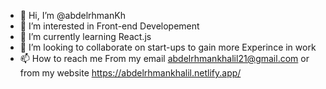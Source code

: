 - 👋 Hi, I’m @abdelrhmanKh
- 👀 I’m interested in Front-end Developement 
- 🌱 I’m currently learning React.js
- 💞️ I’m looking to collaborate on start-ups to gain more Experince in work
- 📫 How to reach me From my email abdelrhmankhalil21@gmail.com or from my website https://abdelrhmankhalil.netlify.app/

